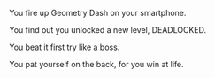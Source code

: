 You fire up Geometry Dash on your smartphone.

You find out you unlocked a new level, DEADLOCKED.

You beat it first try like a boss.

You pat yourself on the back, for you win at life.

